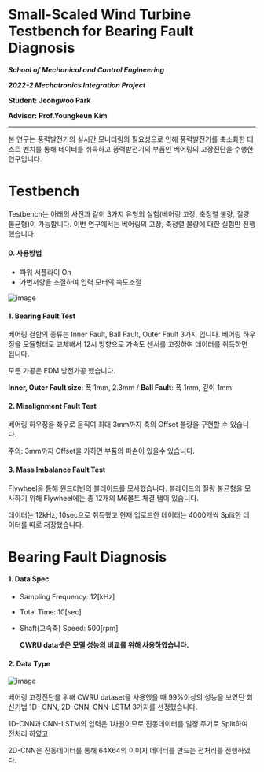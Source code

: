 # **Small-Scaled Wind Turbine Testbench for Bearing Fault Diagnosis** 

***School of Mechanical and Control Engineering***

***2022-2 Mechatronics Integration Project***



**Student: Jeongwoo Park**

**Advisor:**  **Prof.Youngkeun** **Kim**

-----------------------

본 연구는 풍력발전기의 실시간 모니터링의 필요성으로 인해 풍력발전기를 축소화한 테스트 벤치를 통해 데이터를 취득하고 풍력발전기의 부품인 베어링의 고장진단을 수행한 연구입니다. 



# Testbench

Testbench는 아래의 사진과  같이 3가지 유형의 실험(베어링 고장, 축정렬 불량, 질량 불균형)이 가능합니다. 이번 연구에서는 베어링의 고장, 축정렬 불량에 대한 실험만 진행했습니다.

#### 0. 사용방법

- 파워 서플라이 On
- 가변저항을 조절하여 입력 모터의 속도조절

![image](https://user-images.githubusercontent.com/84221531/208964624-de3da554-c9ac-42ee-81f6-416f54acf72c.png)

#### 1. Bearing Fault Test

베어링 결함의 종류는 Inner Fault, Ball Fault, Outer Fault 3가지 입니다. 베어링 하우징을 모듈형태로 교체해서 12시 방향으로 가속도 센서를 고정하여 데이터를 취득하면 됩니다.

모든 가공은 EDM 방전가공 했습니다.

**Inner, Outer Fault size**: 폭 1mm, 2.3mm        /       **Ball Fault**: 폭 1mm, 깊이 1mm



#### 2. Misalignment Fault Test

베어링 하우징을 좌우로 움직여 최대 3mm까지 축의 Offset 불량을 구현할 수 있습니다.

주의: 3mm까지 Offset을 가하면 부품의 파손이 있을수 있습니다.



#### 3. Mass Imbalance Fault Test

Flywheel을 통해 윈드터빈의 블레이드를 모사했습니다. 블레이드의 질량 불균형을 모사하기 위해 Flywheel에는 총 12개의 M6볼트 체결 탭이 있습니다.



데이터는 12kHz, 10sec으로 취득했고 현재 업로드한 데이터는 4000개씩 Split한 데이터를 따로 저장했습니다.



# Bearing Fault Diagnosis

#### 1. Data Spec

- Sampling Frequency: 12[kHz]
- Total Time: 10[sec]
- Shaft(고속축) Speed: 500[rpm] 

  **CWRU data셋은 모델 성능의 비교를 위해 사용하였습니다.**



#### 2. Data Type

![image](https://user-images.githubusercontent.com/84221531/209155443-00c24ebb-ac87-4ce6-bdb8-752478637d92.png)


베어링 고장진단을 위해 CWRU dataset을 사용했을 때 99%이상의 성능을 보였던 최신기법 1D- CNN, 2D-CNN, CNN-LSTM 3가지를 선정했습니다. 

1D-CNN과 CNN-LSTM의 입력은 1차원이므로 진동데이터를 일정 주기로 Split하여 전처리 하였고

2D-CNN은 진동데이터를 통해 64X64의 이미지 데이터를 만드는 전처리를 진행하였다.



























